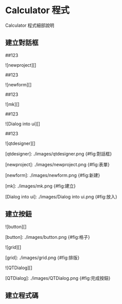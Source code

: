 Calculator 程式
===

Calculator 程式細部說明

建立對話框
---
##123

 ![newproject][]
 
##123

 ![newform][]

##123

 ![mk][]

##123

 ![Dialog into ui][]

##123

 ![qtdesigner][]



[qtdesigner]: ./images/qtdesigner.png {#fig:對話框}

[newproject]: ./images/newproject.png {#fig:表單}

[newform]: ./images/newform.png {#fig:新建}

[mk]: ./images/mk.png {#fig:建立}

[Dialog into ui]: ./images/Dialog into ui.png {#fig:放入}






建立按鈕
---
![button][]

[button]: ./images/button.png {#fig:格子}


![grid][]

[grid]: ./images/grid.png {#fig:排版}


![QTDialog][]

[QTDialog]: ./images/QTDialog.png {#fig:完成按鈕}


建立程式碼
---




